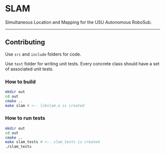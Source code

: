 
# SLAM
Simultaneous Location and Mapping for the USU Autonomous RoboSub.

---

## Contributing

Use `src` and `include` folders for code.

Use `test` folder for writing unit tests. Every concrete class should have
a set of associated unit tests.

### How to build
```bash
mkdir out
cd out
cmake ..
make slam # <-- libslam.a is created
```

### How to run tests
```bash
mkdir out
cd out
cmake ..
make slam_tests # <-- slam_tests is created
./slam_tests
```